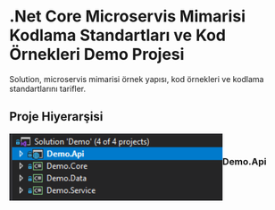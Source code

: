 # .Net Core Microservis Mimarisi Kodlama Standartları ve Kod Örnekleri Demo Projesi

Solution, microservis mimarisi örnek yapısı, kod örnekleri ve kodlama standartlarını tarifler.

## Proje Hiyerarşisi

<img src="./documentation_resources/projects.png" align="left" height="120" />
<br />

### Demo.Api

### 
